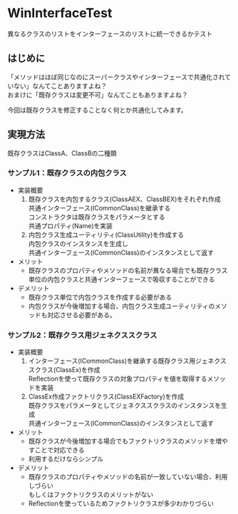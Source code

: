 # WinInterfaceTest
異なるクラスのリストをインターフェースのリストに統一できるかテスト

## はじめに
「メソッドはほぼ同じなのにスーパークラスやインターフェースで共通化されていない」なんてことありますよね？  
おまけに「既存クラスは変更不可」なんてこともありますよね？  

今回は既存クラスを修正することなく何とか共通化してみます。

## 実現方法
既存クラスはClassA、ClassBの二種類

### サンプル1：既存クラスの内包クラス
* 実装概要
  1. 既存クラスを内包するクラス(ClassAEX、ClassBEX)をそれぞれ作成  
共通インターフェース(ICommonClass)を継承する  
コンストラクタは既存クラスをパラメータとする  
共通プロパティ(Name)を実装
  1. 内包クラス生成ユーティリティ(ClassUtility)を作成する  
内包クラスのインスタンスを生成し  
共通インターフェース(ICommonClass)のインスタンスとして返す
* メリット
  * 既存クラスのプロパティやメソッドの名前が異なる場合でも既存クラス単位の内包クラスと共通インターフェースで吸収することができる
* デメリット
  * 既存クラス単位で内包クラスを作成する必要がある
  * 内包クラスが今後増加する場合、内包クラス生成ユーティリティのメソッドも対応させる必要がある。

### サンプル2：既存クラス用ジェネクススクラス
* 実装概要
  1. インターフェース(ICommonClass)を継承する既存クラス用ジェネクススクラス(ClassEx)を作成  
Reflectionを使って既存クラスの対象プロパティを値を取得するメソッドを実装
  1. ClassEx作成ファクトリクラス(ClassEXFactory)を作成  
既存クラスをパラメータとしてジェネクススクラスのインスタンスを生成  
共通インターフェース(ICommonClass)のインスタンスとして返す
* メリット
  * 既存クラスが今後増加する場合でもファクトリクラスのメソッドを増やすことで対応できる
  * 利用するだけならシンプル
* デメリット
  * 既存クラスのプロパティやメソッドの名前が一致していない場合、利用しづらい  
  もしくはファクトリクラスのメリットがない
  * Reflectionを使っているためファクトリクラスが多少わかりづらい

